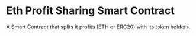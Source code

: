 # Eth Profit Sharing Smart Contract

A Smart Contract that splits it profits (ETH or ERC20) with its token holders.


